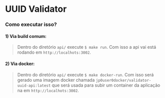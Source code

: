 # UUID Validator

### Como executar isso? 
 #### 1) Via build comum:
 > Dentro do diretório `api/` execute `$ make run`. Com isso a api vai está rodando em `http://localhots:3002`.

 #### 2) Via docker:
  > Dentro do diretório `api/` execute `$ make docker-run`. Com isso será gerado uma imagem docker chamada `jp0user0docker/validator-uuid-api:latest` que será usada para subir um container da aplicação na em `http://localhots:3002`.